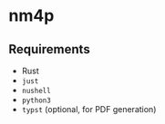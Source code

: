 # nm4p

## Requirements

- Rust
- `just`
- `nushell`
- `python3`
- `typst` (optional, for PDF generation)